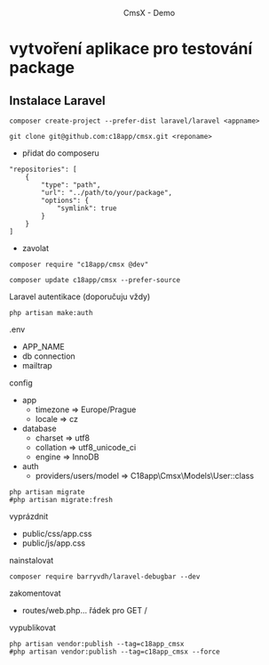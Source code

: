<p align="center">CmsX - Demo</p>

# vytvoření aplikace pro testování package

## Instalace Laravel

```
composer create-project --prefer-dist laravel/laravel <appname>
```

```
git clone git@github.com:c18app/cmsx.git <reponame>
```

- přidat do composeru
```
"repositories": [
    {
        "type": "path",
        "url": "../path/to/your/package",
        "options": {
            "symlink": true
        }
    }
]
```
- zavolat
```
composer require "c18app/cmsx @dev"
```
```
composer update c18app/cmsx --prefer-source
```
Laravel autentikace (doporučuju vždy)
```
php artisan make:auth
```
.env
- APP_NAME
- db connection
- mailtrap

config
- app
    - timezone => Europe/Prague
    - locale => cz
- database
    - charset => utf8
    - collation => utf8_unicode_ci
    - engine => InnoDB
- auth
    - providers/users/model => C18app\Cmsx\Models\User::class    

```
php artisan migrate
#php artisan migrate:fresh
```
vyprázdnit
- public/css/app.css
- public/js/app.css

nainstalovat
```
composer require barryvdh/laravel-debugbar --dev
```

zakomentovat
- routes/web.php... řádek pro GET /

vypublikovat
```
php artisan vendor:publish --tag=c18app_cmsx
#php artisan vendor:publish --tag=c18app_cmsx --force
```
